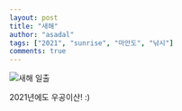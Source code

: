 ```yaml
---
layout: post
title: "새해"
author: "asadal"
tags: ["2021", "sunrise", "마안도", "낚시"]
comments: true
---
```

![새해 일출](https://photos.app.goo.gl/bRkrnJv9M1oY9STj7)

2021년에도 우공이산! :)
